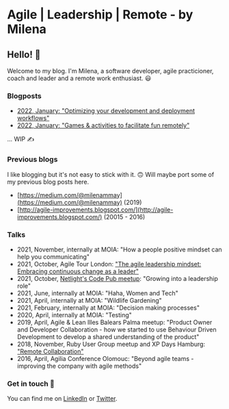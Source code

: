 # Agile | Leadership | Remote - by Milena

## Hello! 👋

Welcome to my blog. I'm Milena, a software developer, agile practicioner, coach and leader and a remote work enthusiast. 😃

### Blogposts

* [2022, January: "Optimizing your development and deployment workflows"](/blog/development_and_deployment.html)
* [2022, January: "Games & activities to facilitate fun remotely"](/blog/remote_games.html)

... WIP ✍️

### Previous blogs
I like blogging but it's not easy to stick with it. 🙃 Will maybe port some of my previous blog posts here.
* [https://medium.com/@milenammay](https://medium.com/@milenammay) (2019)
* [http://agile-improvements.blogspot.com/](http://agile-improvements.blogspot.com/) (20015 - 2016)

### Talks
* 2021, November, internally at MOIA: "How a people positive mindset can help you communicating"
* 2021, October, Agile Tour London: ["The agile leadership mindset: Embracing continuous change as a leader"](https://aginext.com/agile-tour-london-2021-conference/#Milena)
* 2021, October, [Netlight's Code Pub meetup](https://codepub.netlight.com/): "Growing into a leadership role"
* 2021, June, internally at MOIA: "Haha, Women and Tech"
* 2021, April, internally at MOIA: "Wildlife Gardening"
* 2021, February, internally at MOIA: "Decision making processes"
* 2020, April, internally at MOIA: "Testing"
* 2019, April, Agile & Lean Illes Balears Palma meetup: "Product Owner and Developer Collaboration - how we started to use Behaviour Driven Development to develop a shared understanding of the product" 
* 2018, November, Ruby User Group meetup and XP Days Hamburg: ["Remote Collaboration"](https://www.xpdays.de/2018/sessions/901-remote-collaboration.html)
* 2016, April, Agilia Conference Olomouc: "Beyond agile teams - improving the company with agile methods"

### Get in touch 💬
You can find me on [LinkedIn](https://de.linkedin.com/in/milena-mercedes-may-027a15157) or [Twitter](https://twitter.com/milenammay).
